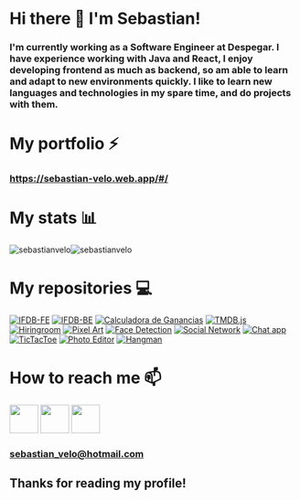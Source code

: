 # Hi there 👋  I'm Sebastian!

### I'm currently working as a Software Engineer at Despegar. I have experience working with Java and React, I enjoy developing frontend as much as backend, so am able to learn and adapt to new environments quickly. I like to learn new languages and technologies in my spare time, and do projects with them.

# My portfolio ⚡️ ️ 
### https://sebastian-velo.web.app/#/ 

# My stats 📊
<div style="display:flex">
  <img src="https://github-readme-stats.vercel.app/api?username=sebastianvelo&show_icons=true&locale=en&theme=radical&count_private=true&hide_title=true" alt="sebastianvelo" />
  <img src="https://github-readme-stats.vercel.app/api/top-langs?username=sebastianvelo&show_icons=true&locale=en&layout=compact&theme=radical&hide=c" alt="sebastianvelo" />
</div>

# My repositories 💻 
[![IFDB-FE](https://github-readme-stats.vercel.app/api/pin/?username=sebastianvelo&repo=ifdb-front-end&theme=radical)](https://github.com/sebastianvelo/ifdb-front-end)
[![IFDB-BE](https://github-readme-stats.vercel.app/api/pin/?username=sebastianvelo&repo=ifdb-back-end&theme=radical)](https://github.com/sebastianvelo/ifdb-back-end)
[![Calculadora de Ganancias](https://github-readme-stats.vercel.app/api/pin/?username=sebastianvelo&repo=calculadora-ganancias&theme=radical)](https://github.com/sebastianvelo/calculadora-ganancias)
[![TMDB.js](https://github-readme-stats.vercel.app/api/pin/?username=sebastianvelo&repo=tmdb.js&theme=radical)](https://github.com/sebastianvelo/tmdb.js)
[![Hiringroom](https://github-readme-stats.vercel.app/api/pin/?username=sebastianvelo&repo=hiringroom&theme=radical)](https://github.com/sebastianvelo/hiringroom)
[![Pixel Art](https://github-readme-stats.vercel.app/api/pin/?username=sebastianvelo&repo=pixel-art&theme=radical)](https://github.com/sebastianvelo/pixel-art)
[![Face Detection](https://github-readme-stats.vercel.app/api/pin/?username=sebastianvelo&repo=face-detection&theme=radical)](https://github.com/sebastianvelo/face-detection)
[![Social Network](https://github-readme-stats.vercel.app/api/pin/?username=sebastianvelo&repo=social-network&theme=radical)](https://github.com/sebastianvelo/social-network)
[![Chat app](https://github-readme-stats.vercel.app/api/pin/?username=sebastianvelo&repo=chat-app&theme=radical)](https://github.com/sebastianvelo/chat-app)
[![TicTacToe](https://github-readme-stats.vercel.app/api/pin/?username=sebastianvelo&repo=tictactoe&theme=radical)](https://github.com/sebastianvelo/tictactoe)
[![Photo Editor](https://github-readme-stats.vercel.app/api/pin/?username=sebastianvelo&repo=photo-editor&theme=radical)](https://github.com/sebastianvelo/photo-editor)
[![Hangman](https://github-readme-stats.vercel.app/api/pin/?username=sebastianvelo&repo=hangman-py&theme=radical)](https://github.com/sebastianvelo/hangman-py)


# How to reach me 📫 
<a target="_blank" href="https://www.linkedin.com/in/sebastian-velo/"><img width="50" height="50" src="https://encrypted-tbn0.gstatic.com/images?q=tbn:ANd9GcQSr3_ijsHy7asI734QY6ixc9B-W_i28--VPQ&usqp=CAU" /></a>
<a target="_blank" href="https://codepen.io/sebastianvelo"><img width="50" height="50" src="https://cdn.icon-icons.com/icons2/1906/PNG/512/iconfinder-codepen-4550862_121336.png" /></a>
<a target="_blank" href="https://app.codesignal.com/profile/sebastianvel"><img width="50" height="50" src="https://encrypted-tbn0.gstatic.com/images?q=tbn:ANd9GcQWCqYD9TtDp59IX0ShF5Jy2yanfla1Xeis-HQdKNMO6oCfOyOD2RSDOhFOZzsWiud1BjM&usqp=CAU" /></a>
### sebastian_velo@hotmail.com

## Thanks for reading my profile!
<!--
**sebastianvelo/sebastianvelo** is a ✨ _special_ ✨ repository because its `README.md` (this file) appears on your GitHub profile.

Here are some ideas to get you started:

- 🔭 I’m currently working on ...
- 🌱 I’m currently learning ...
- 👯 I’m looking to collaborate on ...
- 🤔 I’m looking for help with ...
- 💬 Ask me about ...
- 📫 How to reach me: ...
- 😄 Pronouns: ...
- ⚡️ Fun fact: ...
-->

